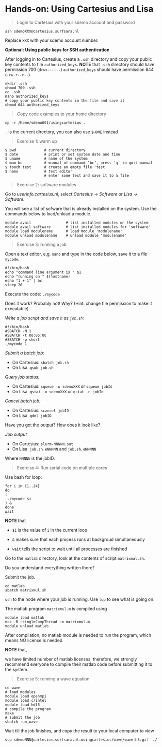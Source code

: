 # Hands-on: Using Cartesius and Lisa

> Login to Cartesius with your sdemo account and password

`ssh sdemoXXX@cartesius.surfsara.nl`

Replace `XXX` with your sdemo account number.

**Optional: Using public keys for SSH authentication**

After logging in to Cartesius, create a `.ssh` directory and copy your public key contents to file `authorized_keys`.
**NOTE** that
`.ssh` directory should have permission 700 (`drwx------`)
`authorized_keys` should have permission 644 (`-rw-r--r--`)

```
mkdir .ssh
chmod 700 .ssh
cd .ssh
nano authorized_keys
# copy your public key contents in the file and save it
chmod 644 authorized_keys
```

> Copy code examples to your home directory

`cp -r /home/sdemo001/usingcartesius .`

`.` is the current directory, you can also use `$HOME` instead

> Exercise 1: warm up

```
$ pwd             # current directory 
$ date            # print or set system date and time 
$ uname           # name of the system 
$ man bc          # manual of command ‘bc’, press 'q' to quit manual
$ touch test      # create an empty file 'test'
$ nano            # text editor
                  # enter some text and save it to a file
```

> Exercise 2: software modules

Go to *userinfo.cartesius.nl*, select *Cartesius -> Software* or *Lisa -> Software*.

You will see a list of sofware that is already installed on the system. Use the commands below to load/unload a module.

```
module avail                # list installed modules on the system
module avail software       # list installed modules for 'software'
module load modulename      # load module 'modulename'
module unload modulename    # unload module 'modulename'
```

> Exercise 3: running a job

Open a text editor, e.g. `nano` and type in the code below, save it to a file `mycode`.

```
#!/bin/bash
echo "command line argument is " $1
echo "running on " $(hostname)
echo "1 + 1" | bc
sleep 20
```

Execute the code:
`./mycode`

Does it work? Probably not! Why?
(Hint: change file permission to make it executable)

*Write a job script and save it as `job.sh`:*

```
#!/bin/bash
#SBATCH -N 1
#SBATCH -t 00:05:00
#SBATCH -p short
./mycode 1
```

*Submit a batch job:*

- On Cartesius: `sbatch job.sh`
- On Lisa: `qsub job.sh`

*Query job status:*

- On Cartesius: `squeue -u sdemoXXX` or `squeue jobId`
- On Lisa: `qstat -u sdemoXXX` or `qstat -n jobId`

*Cancel batch job:*

- On Cartesius: `scancel jobID`
- On Lisa: `qdel jobID`

Have you got the output? How does it look like?

*Job output*

- On Cartesius: `slurm-NNNNN.out`
- On Lisa: `job.sh.eNNNNN` and `job.sh.oNNNNN`

Where `NNNNN` is the jobID.

> Exercise 4: Run serial code on multiple cores

Use bash for loop:

```
for i in {1..24}
do
(
 ./mycode $i
) &
done
wait
```

**NOTE** that

- `$i` is the value of `i` in the current loop

- `&` makes sure that each process runs at backgroud simultaneously

- `wait` tells the script to wait until all processes are finished

Go to the `matlab` directory, look at the contents of script `matrixmul.sh`.

Do you understand everything written there?

Submit the job.

```
cd matlab
sbatch matrixmul.sh
```

`ssh` to the node where your job is running. Use `top` to see what is going on.

The matlab program `matrixmul.m` is compiled using

```
module load matlab
mcc -R –singleCompThread -m matrixmul.m
module unload matlab
```

After compilation, no matlab module is needed to run the program, which means NO license is needed.

**NOTE** that,

we have limited number of matlab licenses, therefore, we strongly recommend everyone to compile their matlab code before submitting it to the system.

> Exercise 5: running a wave equation

```
cd wave
# load modules
module load openmpi
module load c/intel
module load hdf5
# compile the program
make
# submit the job
sbatch run_wave
```

Wait till the job finishes, and copy the result to your local computer to view

```
scp sdemoNNN@cartesius.surfsara.nl:usingcartesius/wave/wave.h5.gif  ./
```


